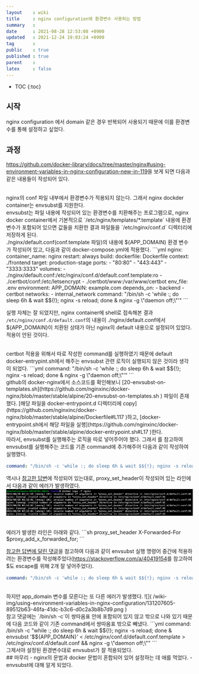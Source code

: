 ```yaml
---
layout    : wiki
title     : nginx configuration에 환경변수 사용하는 방법
summary   : 
date      : 2021-08-28 12:53:08 +0900
updated   : 2021-12-24 19:03:24 +0900
tag       : 
public    : true
published : true
parent    : 
latex     : false
---
```

* TOC
{:toc}

## 시작
nginx configuration 에서 domain 같은 경우 반복되어 사용되기 때문에 이를 환경변수를 통해 설정하고 싶었다.

## 과정
<https://github.com/docker-library/docs/tree/master/nginx#using-environment-variables-in-nginx-configuration-new-in-119>을 보게 되면 다음과 같은 내용들이 작성되어 있다.

<br>
nginx의 conf 파일 내부에서 환경변수가 적용되지 않는다. 그래서 nginx dockder container는 envsubst를 지원한다.  

<br>
envsubst는 파일 내용에 작성되어 있는 환경변수를 치환해주는 프로그램으로, nginx docker container에서 기본적으로 `/etc/nginx/templates/*.template` 내용에 환경변수가 포함되어 있으면 값들을 치환한 결과 파일들을 `/etc/nginx/conf.d` 디렉터리에 저장하게 된다.

<br>
./nginx/default.conf(conf.template 파일)의 내용에 ${APP_DOMAIN} 환경 변수가 작성되어 있고, 다음과 같이 docker-compose.yml에 적용했다.
```yml
nginx:
  container_name: nginx
  restart: always
  build:
    dockerfile: Dockerfile
    context: ./frontend
    target: production-stage
  ports:
    - "80:80"
    - "443:443"
    - "3333:3333"
  volumes:
    - ./nginx/default.conf:/etc/nginx/conf.d/default.conf.template:ro
    - ./certbot/conf:/etc/letsencrypt
    - ./certbot/www:/var/www/certbot
  env_file: .env
  environment:
    APP_DOMAIN: example.com
  depends_on:
    - backend
    - certbot
  networks:
    - internal_network
  command: "/bin/sh -c 'while :; do sleep 6h & wait $${!}; nginx -s reload; done & nginx -g \"daemon off;\"'"
```

실행 자체는 잘 되었지만, nginx container에 shell로 접속해본 결과 `/etc/nginx/conf.d/default.conf`의 내용이 ./nginx/default.conf에서 ${APP_DOMAIN}이 치환된 상태가 아닌 nginx의 default 내용으로 설정되어 있었다. 적용이 안된 것이다.

<br>
certbot 적용을 위해서 따로 작성한 command를 실행하였기 때문에 default docker-entrypint.sh에서 해주는 envsubst 관련 로직이 실행되지 않은 것이라 생각이 되었다.
```yml
command: "/bin/sh -c 'while :; do sleep 6h & wait $${!}; nginx -s reload; done & nginx -g \"daemon off;\"'"
```

<br>
github의 docker-nginx에서 소스코드를 확인해보니 [20-envsubst-on-templates.sh](https://github.com/nginxinc/docker-nginx/blob/master/stable/alpine/20-envsubst-on-templates.sh ) 파일이 존재했다. [해당 파일을 docker-entrypoint.d 디렉터리에 copy](https://github.com/nginxinc/docker-nginx/blob/master/stable/alpine/Dockerfile#L117 )하고, [docker-entrypoint.sh에서 해당 파일을 실행](https://github.com/nginxinc/docker-nginx/blob/master/stable/alpine/docker-entrypoint.sh#L17 )한다.


<br>
따라서, envsubst를 실행해주는 로직을 따로 넣어주어야 했다. 그래서 <https://serverfault.com/a/755541>를 참고하여 envsubst를 실행해주는 코드를 기존 command에 추가해주어 다음과 같이 작성하여 실행했다.

```yml
command: "/bin/sh -c 'while :; do sleep 6h & wait $${!}; nginx -s reload; done & envsubst < /etc/nginx/conf.d/default.conf.template > /etc/nginx/conf.d/default.conf && nginx -g \"daemon off;\"'" 
```

역시나 [참고한 답변](https://serverfault.com/a/755541 )에 작성되어 있는대로, proxy_set_header이 작성되어 있는 라인에서 다음과 같이 에러가 발생하였다.  
![]( /wiki-img/using-environment-variables-in-nginx-configuration/131207307-3eff6f9f-908e-4cba-9930-d256f0f86150.png )

<br>
에러가 발생한 라인은 아래와 같다.
```sh
proxy_set_header X-Forwarded-For $proxy_add_x_forwarded_for;
```


[참고한 답변에 달린 댓글](https://serverfault.com/questions/577370/how-can-i-use-environment-variables-in-nginx-conf#comment1267463_755541 )을 참고하여 다음과 같이 envsubst 실행 명령어 중간에 적용하려는 환경변수를 작성해주었다(<https://stackoverflow.com/a/40419154>를 참고하여 $도 escape를 위해 2개 잘 넣어주었다).

```yml
command: "/bin/sh -c 'while :; do sleep 6h & wait $${!}; nginx -s reload; done & envsubst '$${APP_DOMAIN}' < /etc/nginx/conf.d/default.conf.template > /etc/nginx/conf.d/default.conf && nginx -g \"daemon off;\"'" 
```

<br>
하지만 app_domain 변수를 모른다는 또 다른 에러가 발생했다.  
![]( /wiki-img/using-environment-variables-in-nginx-configuration/131207605-89512b63-46fa-41dc-b3c6-d0c2a3b8b7d9.png )

<br>
참고 댓글에는 `/bin/sh -c`이 쌍따옴표 안에 포함되어 있지 않고 밖으로 나와 있기 때문에 다음 코드와 같이 기존 command에서 쌍따옴표 밖으로 빼냈다.
```yml
command: /bin/sh -c "while :; do sleep 6h & wait $${!}; nginx -s reload; done & envsubst '$${APP_DOMAIN}' < /etc/nginx/conf.d/default.conf.template > /etc/nginx/conf.d/default.conf && nginx -g \"daemon off;\""
```

<br>
그제서야 설정된 환경변수대로 envsubst가 잘 적용되었다.


<br>
## 마무리
- nginx의 문법과 docker 문법이 혼합되어 있어 설정하는 데 애를 먹었다.
- envsubst에 대해 알게 되었다.
